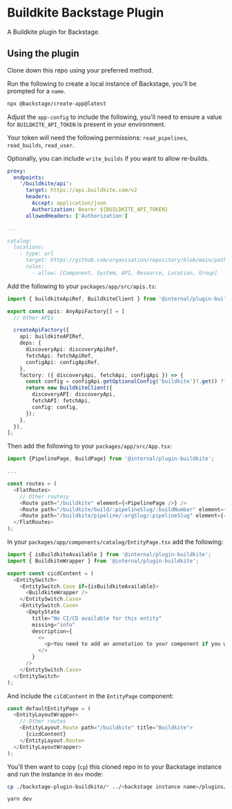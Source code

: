 # Buildkite Backstage Plugin

A Buildkite plugin for Backstage.

## Using the plugin

Clone down this repo using your preferred method.

Run the following to create a local instance of Backstage, you'll be prompted for a `name`.

```sh
npx @backstage/create-app@latest
```

Adjust the `app-config` to include the following, you'll need to ensure a value for `BUILDKITE_API_TOKEN` is present in your environment.

Your token will need the following permissions: `read_pipelines`, `read_builds`, `read_user`.

Optionally, you can include `write_builds` if you want to allow re-builds.

```yaml
proxy:
  endpoints:
    '/buildkite/api':
      target: https://api.buildkite.com/v2
      headers:
        Accept: application/json
        Authorization: Bearer ${BUILDKITE_API_TOKEN}
      allowedHeaders: ['Authorization']

...

catalog:
  locations:
    - type: url
      target: https://github.com/organisation/repository/blob/main/path/to/catalog-info.yaml
      rules:
        - allow: [Component, System, API, Resource, Location, Group]
```

Add the following to your `packages/app/src/apis.ts`:

```ts
import { buildkiteApiRef, BuildkiteClient } from '@internal/plugin-buildkite';

export const apis: AnyApiFactory[] = [
  // Other APIs

  createApiFactory({
    api: buildkiteAPIRef,
    deps: {
      discoveryApi: discoveryApiRef,
      fetchApi: fetchApiRef,
      configApi: configApiRef,
    },
    factory: ({ discoveryApi, fetchApi, configApi }) => {
      const config = configApi.getOptionalConfig('buildkite')?.get() ?? {};
      return new BuildkiteClient({
        discoveryAPI: discoveryApi,
        fetchAPI: fetchApi,
        config: config,
      });
    },
  }),
];
```

Then add the following to your `packages/app/src/App.tsx`:

```ts
import {PipelinePage, BuildPage} from '@internal/plugin-buildkite';

...

const routes = (
  <FlatRoutes>
    // Other routesy
    <Route path="/buildkite" element={<PipelinePage />} />
    <Route path="/buildkite/build/:pipelineSlug/:buildNumber" element={<BuildPage />} />
    <Route path="/buildkite/pipeline/:orgSlug/:pipelineSlug" element={<PipelinePage />} />
  </FlatRoutes>
);
```

In your `packages/app/components/catalog/EntityPage.tsx` add the following:

```ts
import { isBuildkiteAvailable } from '@internal/plugin-buildkite';
import { BuildkiteWrapper } from '@internal/plugin-buildkite';

export const cicdContent = (
  <EntitySwitch>
    <EntitySwitch.Case if={isBuildkiteAvailable}>
      <BuildkiteWrapper />
    </EntitySwitch.Case>
    <EntitySwitch.Case>
      <EmptyState
        title="No CI/CD available for this entity"
        missing="info"
        description={
          <>
            <p>You need to add an annotation to your component if you want to enable CI/CD for it.</p>
          </>
        }
      />
    </EntitySwitch.Case>
  </EntitySwitch>
);
```

And include the `ciCdContent` in the `EntityPage` component:

```ts
const defaultEntityPage = (
  <EntityLayoutWrapper>
    // Other routes
    <EntityLayout.Route path="/buildkite" title="Buildkite">
      {cicdContent}
    </EntityLayout.Route>
  </EntityLayoutWrapper>
);
```

You'll then want to copy (`cp`) this cloned repo in to your Backstage instance and run the instance in `dev` mode:

```sh
cp ./backstage-plugin-buildkite/* ../<backstage instance name>/plugins/buildkite

yarn dev
```
